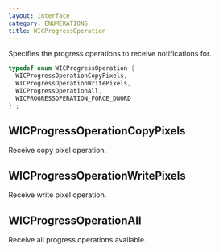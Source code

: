 ```yaml
---
layout: interface
category: ENUMERATIONS
title: WICProgressOperation
---
```


Specifies the progress operations to receive notifications for.

```cpp
typedef enum WICProgressOperation {
  WICProgressOperationCopyPixels,
  WICProgressOperationWritePixels,
  WICProgressOperationAll,
  WICPROGRESSOPERATION_FORCE_DWORD
} ;
```

## WICProgressOperationCopyPixels

Receive copy pixel operation.

## WICProgressOperationWritePixels

Receive write pixel operation.

## WICProgressOperationAll

Receive all progress operations available.

